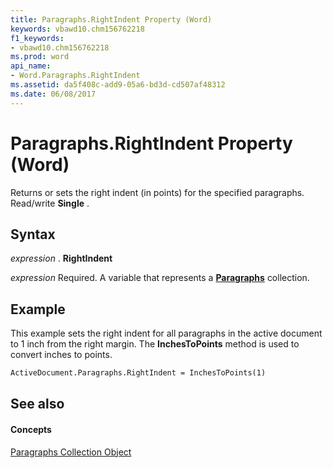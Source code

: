 ```yaml
---
title: Paragraphs.RightIndent Property (Word)
keywords: vbawd10.chm156762218
f1_keywords:
- vbawd10.chm156762218
ms.prod: word
api_name:
- Word.Paragraphs.RightIndent
ms.assetid: da5f408c-add9-05a6-bd3d-cd507af48312
ms.date: 06/08/2017
---
```



# Paragraphs.RightIndent Property (Word)

Returns or sets the right indent (in points) for the specified paragraphs. Read/write  **Single** .


## Syntax

 _expression_ . **RightIndent**

 _expression_ Required. A variable that represents a **[Paragraphs](paragraphs-object-word.md)** collection.


## Example

This example sets the right indent for all paragraphs in the active document to 1 inch from the right margin. The  **InchesToPoints** method is used to convert inches to points.


```vb
ActiveDocument.Paragraphs.RightIndent = InchesToPoints(1)
```


## See also


#### Concepts


[Paragraphs Collection Object](paragraphs-object-word.md)

